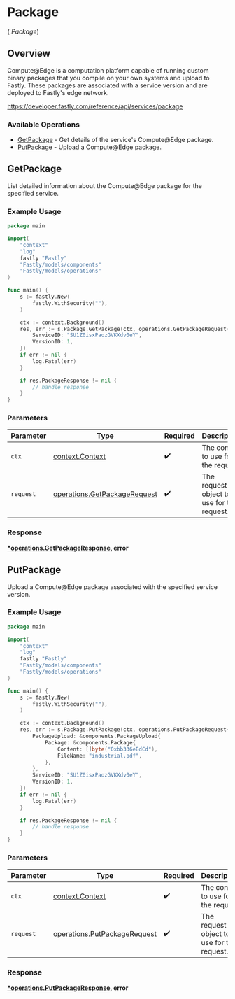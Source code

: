# Package
(*.Package*)

## Overview

Compute@Edge is a computation platform capable of running custom binary packages that you compile on your own systems and upload to Fastly. These packages are associated with a service version and are deployed to Fastly's edge network.


<https://developer.fastly.com/reference/api/services/package>
### Available Operations

* [GetPackage](#getpackage) - Get details of the service's Compute@Edge package.
* [PutPackage](#putpackage) - Upload a Compute@Edge package.

## GetPackage

List detailed information about the Compute@Edge package for the specified service.

### Example Usage

```go
package main

import(
	"context"
	"log"
	fastly "Fastly"
	"Fastly/models/components"
	"Fastly/models/operations"
)

func main() {
    s := fastly.New(
        fastly.WithSecurity(""),
    )

    ctx := context.Background()
    res, err := s.Package.GetPackage(ctx, operations.GetPackageRequest{
        ServiceID: "SU1Z0isxPaozGVKXdv0eY",
        VersionID: 1,
    })
    if err != nil {
        log.Fatal(err)
    }

    if res.PackageResponse != nil {
        // handle response
    }
}
```

### Parameters

| Parameter                                                                    | Type                                                                         | Required                                                                     | Description                                                                  |
| ---------------------------------------------------------------------------- | ---------------------------------------------------------------------------- | ---------------------------------------------------------------------------- | ---------------------------------------------------------------------------- |
| `ctx`                                                                        | [context.Context](https://pkg.go.dev/context#Context)                        | :heavy_check_mark:                                                           | The context to use for the request.                                          |
| `request`                                                                    | [operations.GetPackageRequest](../../models/operations/getpackagerequest.md) | :heavy_check_mark:                                                           | The request object to use for the request.                                   |


### Response

**[*operations.GetPackageResponse](../../models/operations/getpackageresponse.md), error**


## PutPackage

Upload a Compute@Edge package associated with the specified service version.

### Example Usage

```go
package main

import(
	"context"
	"log"
	fastly "Fastly"
	"Fastly/models/components"
	"Fastly/models/operations"
)

func main() {
    s := fastly.New(
        fastly.WithSecurity(""),
    )

    ctx := context.Background()
    res, err := s.Package.PutPackage(ctx, operations.PutPackageRequest{
        PackageUpload: &components.PackageUpload{
            Package: &components.Package{
                Content: []byte("0xbb336eEdCd"),
                FileName: "industrial.pdf",
            },
        },
        ServiceID: "SU1Z0isxPaozGVKXdv0eY",
        VersionID: 1,
    })
    if err != nil {
        log.Fatal(err)
    }

    if res.PackageResponse != nil {
        // handle response
    }
}
```

### Parameters

| Parameter                                                                    | Type                                                                         | Required                                                                     | Description                                                                  |
| ---------------------------------------------------------------------------- | ---------------------------------------------------------------------------- | ---------------------------------------------------------------------------- | ---------------------------------------------------------------------------- |
| `ctx`                                                                        | [context.Context](https://pkg.go.dev/context#Context)                        | :heavy_check_mark:                                                           | The context to use for the request.                                          |
| `request`                                                                    | [operations.PutPackageRequest](../../models/operations/putpackagerequest.md) | :heavy_check_mark:                                                           | The request object to use for the request.                                   |


### Response

**[*operations.PutPackageResponse](../../models/operations/putpackageresponse.md), error**


